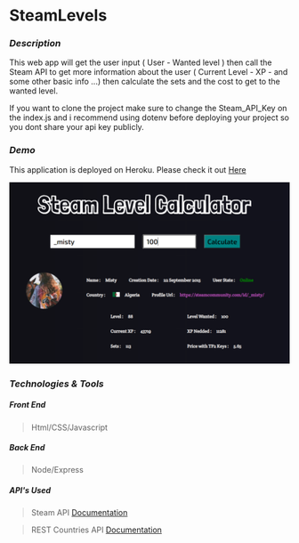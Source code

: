 # SteamLevels
### *Description*

This web app will get the user input ( User - Wanted level ) then call the Steam API to get more information about the user ( Current Level - XP - and some other basic info ...) then calculate the sets and the cost to get to the wanted level.

If you want to clone the project make sure to change the Steam_API_Key on the index.js and i recommend using dotenv before deploying your project so you dont share your api key publicly.


### *Demo*

This application is deployed on Heroku. Please check it out [Here](https://steamlevelcalculator.herokuapp.com/)


![demo](/Demo.PNG)



### *Technologies & Tools*
##### *Front End*
> Html/CSS/Javascript
##### *Back End*
>Node/Express
##### *API's Used*
>Steam API [Documentation](https://partner.steamgames.com/doc/webapi/IPlayerService)

>REST Countries API [Documentation](https://restcountries.eu/)
